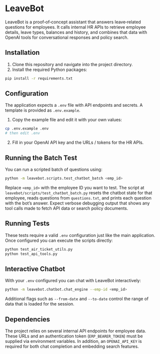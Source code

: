 
# LeaveBot

LeaveBot is a proof‑of‑concept assistant that answers leave‑related questions for employees. It calls internal HR APIs to retrieve employee details, leave types, balances and history, and combines that data with OpenAI tools for conversational responses and policy search.

## Installation

1. Clone this repository and navigate into the project directory.
2. Install the required Python packages:

```bash
pip install -r requirements.txt
```

## Configuration

The application expects a `.env` file with API endpoints and secrets. A template is provided as `.env.example`.

1. Copy the example file and edit it with your own values:

```bash
cp .env.example .env
# then edit .env
```

2. Fill in your OpenAI API key and the URLs / tokens for the HR APIs.

## Running the Batch Test

You can run a scripted batch of questions using:

```bash
python -m leavebot.scripts.test_chatbot_batch <emp_id>
```

Replace `<emp_id>` with the employee ID you want to test. The script at `leavebot/scripts/test_chatbot_batch.py` resets the chatbot state for that employee, reads questions from `questions.txt`, and prints each question with the bot’s answer. Expect verbose debugging output that shows any tool calls made to fetch API data or search policy documents.

## Running Tests

These tests require a valid `.env` configuration just like the main
application. Once configured you can execute the scripts directly:

```bash
python test_air_ticket_utils.py
python test_api_tools.py
```

## Interactive Chatbot

With your `.env` configured you can chat with LeaveBot interactively:

```bash
python -m leavebot.chatbot.chat_engine --emp-id <emp_id>
```

Additional flags such as `--from-date` and `--to-date` control the
range of data that is loaded for the session.

## Dependencies

The project relies on several internal API endpoints for employee data. These URLs and an authentication token (`ERP_BEARER_TOKEN`) must be supplied via environment variables. In addition, an `OPENAI_API_KEY` is required for both chat completion and embedding search features.
